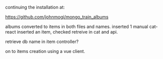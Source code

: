 continuing the installation at:

https://github.com/johnmogi/mongo_train_albums

albums converted to items in both files and names.
inserted 1 manual cat- react
inserted an item, checked retreive in cat and api.

retrieve db name in item controller?

on to items creation using a vue client.
